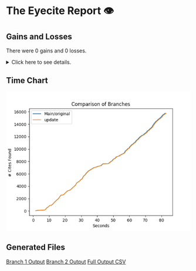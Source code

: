 # The Eyecite Report :eye:



Gains and Losses
---------
There were 0 gains and 0 losses.

<details>
<summary>Click here to see details.</summary>

|     id     |  Gain  |  Loss  |
| ---------- | ------ | ------ |


</details>



Time Chart
---------

![image](https://raw.githubusercontent.com/freelawproject/reporters-db/artifacts/227/results/chart.png)


Generated Files
---------

[Branch 1 Output](https://raw.githubusercontent.com/freelawproject/reporters-db/artifacts/227/results/original.json)
[Branch 2 Output](https://raw.githubusercontent.com/freelawproject/reporters-db/artifacts/227/results/update.json)
[Full Output CSV ](https://raw.githubusercontent.com/freelawproject/reporters-db/artifacts/227/results/output.csv)
